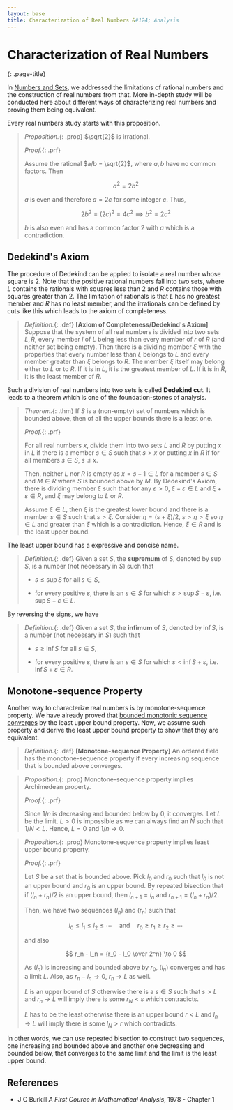 ```yaml
---
layout: base
title: Characterization of Real Numbers &#124; Analysis
---
```


# Characterization of Real Numbers
{: .page-title}

In [Numbers and Sets](../numbers-and-sets/numbers.md#real-numbers), we addressed the limitations of rational numbers and the construction of real numbers from that.
More in-depth study will be conducted here about different ways of characterizing real numbers and proving them being equivalent.

Every real numbers study starts with this proposition.

> *Proposition.*{: .prop}
> $\sqrt{2}$ is irrational.
>
> *Proof.*{: .prf}
>
> Assume the rational $a/b = \sqrt{2}$, where $a, b$ have no common factors.
> Then
>
> $$
  a^2 = 2b^2
  $$
>
> $a$ is even and therefore $a = 2c$ for some integer $c$. Thus,
>
> $$
  2b^2 = (2c)^2 = 4c^2 \implies b^2 = 2c^2
  $$
>
> $b$ is also even and has a common factor $2$ with $a$ which is a contradiction.

## Dedekind's Axiom

The procedure of Dedekind can be applied to isolate a real number whose square is $2$.
Note that the positive rational numbers fall into two sets, where $L$ contains the rationals with squares less than $2$ and $R$ contains those with squares greater than $2$.
The limitation of rationals is that $L$ has no greatest member and $R$ has no least member, and the irrationals can be defined by cuts like this which leads to the axiom of completeness.

> *Definition.*{: .def}
> **[Axiom of Completeness/Dedekind's Axiom]**
> Suppose that the system of all real numbers is divided into two sets $L, R$,
> every member $l$ of $L$ being less than every member of $r$ of $R$ (and neither set being empty).
> Then there is a dividing member $\xi$ with the properties that every number less than $\xi$ belongs to $L$ and every member greater than $\xi$ belongs to $R$.
> The member $\xi$ itself may belong either to $L$ or to $R$.
> If it is in $L$, it is the greatest member of $L$. If it is in $R$, it is the least member of $R$.

Such a division of real numbers into two sets is called **Dedekind cut**.
It leads to a theorem which is one of the foundation-stones of analysis.

> *Theorem.*{: .thm}
> If $S$ is a (non-empty) set of numbers which is bounded above, then of all the upper bounds there is a least one.
>
> *Proof.*{: .prf}
>
> For all real numbers $x$, divide them into two sets $L$ and $R$ by
> putting $x$ in $L$ if there is a member $s \in S$ such that $s > x$ or
> putting $x$ in $R$ if for all members $s \in S$, $s \le x$.
>
> Then, neither $L$ nor $R$ is empty as $x = s - 1 \in L$ for a member $s \in S$ and $M \in R$ where $S$ is bounded above by $M$.
> By Dedekind's Axiom, there is dividing member $\xi$ such that for any $\varepsilon > 0$, $\xi - \varepsilon \in L$ and $\xi + \varepsilon \in R$,
> and $\xi$ may belong to $L$ or $R$.
>
> Assume $\xi \in L$, then $\xi$ is the greatest lower bound and there is a member $s \in S$ such that $s > \xi$.
> Consider $\eta = (s + \xi)/2$, $s > \eta > \xi$ so $\eta \in L$ and greater than $\xi$ which is a contradiction.
> Hence, $\xi \in R$ and is the least upper bound.

The least upper bound has a expressive and concise name.

> *Definition.*{: .def}
> Given a set $S$, the **supremum** of $S$, denoted by $\sup S$, is a number (not necessary in $S$) such that
>
> + $s \le \sup S$ for all $s \in S$,
>
> + for every positive $\varepsilon$, there is an $s \in S$ for which $s > \sup S - \varepsilon$, i.e. $\sup S - \varepsilon \in L$.

By reversing the signs, we have

> *Definition.*{: .def}
> Given a set $S$, the **infimum** of $S$, denoted by $\inf S$, is a number (not necessary in $S$) such that
>
> + $s \ge \inf S$ for all $s \in S$,
>
> + for every positive $\varepsilon$, there is an $s \in S$ for which $s < \inf S + \varepsilon$, i.e. $\inf S + \varepsilon \in R$.

## Monotone-sequence Property

Another way to characterize real numbers is by monotone-sequence property.
We have already proved that [bounded monotonic sequence converges](sequences.md#bounded-monotonic-convergent) by the least upper bound property.
Now, we assume such property and derive the least upper bound property to show that they are equivalent.

> *Definition.*{: .def}
> **[Monotone-sequence Property]**
> An ordered field has the monotone-sequence property if every increasing sequence that is bounded above converges.

> *Proposition.*{: .prop}
> Monotone-sequence property implies Archimedean property.
>
> *Proof.*{: .prf}
>
> Since $1/n$ is decreasing and bounded below by $0$, it converges.
> Let $L$ be the limit. $L > 0$ is impossible as we can always find an $N$ such that $1/N < L$.
> Hence, $L = 0$ and $1/n \to 0$.

> *Proposition.*{: .prop}
> Monotone-sequence property implies least upper bound property.
>
> *Proof.*{: .prf}
>
> Let $S$ be a set that is bounded above. Pick $l_0$ and $r_0$ such that $l_0$ is not an upper bound and $r_0$ is an upper bound.
> By repeated bisection that if $(l_n + r_n)/2$ is an upper bound, then $l_{n+1} = l_n$ and $r_{n+1} = (l_n + r_n)/2$.
>
> Then, we have two sequences $(l_n)$ and $(r_n)$ such that
>
> $$
  l_0 \le l_1 \le l_2 \le \cdots \quad \text{and} \quad r_0 \ge r_1 \ge r_2 \ge \cdots
  $$
>
> and also
>
> $$
  r_n - l_n = {r_0 - l_0 \over 2^n} \to 0
  $$
>
> As $(l_n)$ is increasing and bounded above by $r_0$, $(l_n)$ converges and has a limit $L$.
> Also, as $r_n - l_n \to 0$, $r_n \to L$ as well.
>
> $L$ is an upper bound of $S$ otherwise there is a $s \in S$ such that $s > L$ and $r_n \to L$ will imply there is some $r_N < s$ which contradicts.
>
> $L$ has to be the least otherwise there is an upper bound $r < L$ and $l_n \to L$ will imply there is some $l_N > r$ which contradicts.

In other words, we can use repeated bisection to construct two sequences, one increasing and bounded above and another one decreasing and bounded below,
that converges to the same limit and the limit is the least upper bound.

## References

* J C Burkill _A First Cource in Mathematical Analysis_, 1978 - Chapter 1
